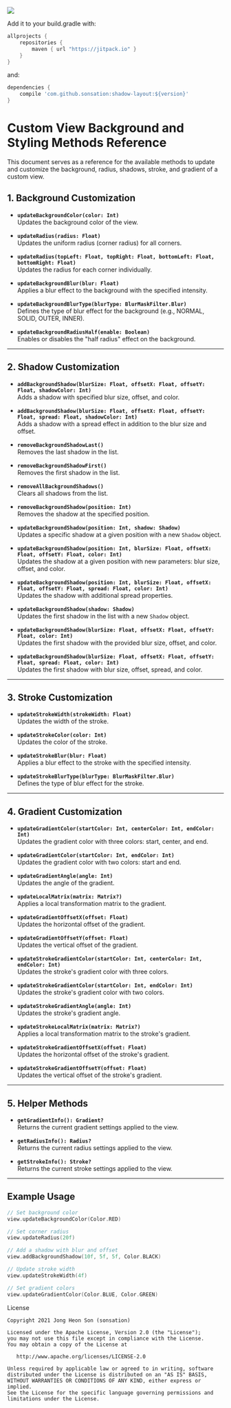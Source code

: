 [![](https://jitpack.io/v/sonsation/shadow-layout.svg)](https://jitpack.io/#sonsation/shadow-layout)


Add it to your build.gradle with:
```gradle
allprojects {
    repositories {
        maven { url "https://jitpack.io" }
    }
}
```
and:

```gradle
dependencies {
    compile 'com.github.sonsation:shadow-layout:${version}'
}
```

# Custom View Background and Styling Methods Reference

This document serves as a reference for the available methods to update and customize the background, radius, shadows, stroke, and gradient of a custom view.

## 1. Background Customization

- **`updateBackgroundColor(color: Int)`**  
  Updates the background color of the view.

- **`updateRadius(radius: Float)`**  
  Updates the uniform radius (corner radius) for all corners.

- **`updateRadius(topLeft: Float, topRight: Float, bottomLeft: Float, bottomRight: Float)`**  
  Updates the radius for each corner individually.

- **`updateBackgroundBlur(blur: Float)`**  
  Applies a blur effect to the background with the specified intensity.

- **`updateBackgroundBlurType(blurType: BlurMaskFilter.Blur)`**  
  Defines the type of blur effect for the background (e.g., NORMAL, SOLID, OUTER, INNER).

- **`updateBackgroundRadiusHalf(enable: Boolean)`**  
  Enables or disables the "half radius" effect on the background.

---

## 2. Shadow Customization

- **`addBackgroundShadow(blurSize: Float, offsetX: Float, offsetY: Float, shadowColor: Int)`**  
  Adds a shadow with specified blur size, offset, and color.

- **`addBackgroundShadow(blurSize: Float, offsetX: Float, offsetY: Float, spread: Float, shadowColor: Int)`**  
  Adds a shadow with a spread effect in addition to the blur size and offset.

- **`removeBackgroundShadowLast()`**  
  Removes the last shadow in the list.

- **`removeBackgroundShadowFirst()`**  
  Removes the first shadow in the list.

- **`removeAllBackgroundShadows()`**  
  Clears all shadows from the list.

- **`removeBackgroundShadow(position: Int)`**  
  Removes the shadow at the specified position.

- **`updateBackgroundShadow(position: Int, shadow: Shadow)`**  
  Updates a specific shadow at a given position with a new `Shadow` object.

- **`updateBackgroundShadow(position: Int, blurSize: Float, offsetX: Float, offsetY: Float, color: Int)`**  
  Updates the shadow at a given position with new parameters: blur size, offset, and color.

- **`updateBackgroundShadow(position: Int, blurSize: Float, offsetX: Float, offsetY: Float, spread: Float, color: Int)`**  
  Updates the shadow with additional spread properties.

- **`updateBackgroundShadow(shadow: Shadow)`**  
  Updates the first shadow in the list with a new `Shadow` object.

- **`updateBackgroundShadow(blurSize: Float, offsetX: Float, offsetY: Float, color: Int)`**  
  Updates the first shadow with the provided blur size, offset, and color.

- **`updateBackgroundShadow(blurSize: Float, offsetX: Float, offsetY: Float, spread: Float, color: Int)`**  
  Updates the first shadow with blur size, offset, spread, and color.

---

## 3. Stroke Customization

- **`updateStrokeWidth(strokeWidth: Float)`**  
  Updates the width of the stroke.

- **`updateStrokeColor(color: Int)`**  
  Updates the color of the stroke.

- **`updateStrokeBlur(blur: Float)`**  
  Applies a blur effect to the stroke with the specified intensity.

- **`updateStrokeBlurType(blurType: BlurMaskFilter.Blur)`**  
  Defines the type of blur effect for the stroke.

---

## 4. Gradient Customization

- **`updateGradientColor(startColor: Int, centerColor: Int, endColor: Int)`**  
  Updates the gradient color with three colors: start, center, and end.

- **`updateGradientColor(startColor: Int, endColor: Int)`**  
  Updates the gradient color with two colors: start and end.

- **`updateGradientAngle(angle: Int)`**  
  Updates the angle of the gradient.

- **`updateLocalMatrix(matrix: Matrix?)`**  
  Applies a local transformation matrix to the gradient.

- **`updateGradientOffsetX(offset: Float)`**  
  Updates the horizontal offset of the gradient.

- **`updateGradientOffsetY(offset: Float)`**  
  Updates the vertical offset of the gradient.

- **`updateStrokeGradientColor(startColor: Int, centerColor: Int, endColor: Int)`**  
  Updates the stroke's gradient color with three colors.

- **`updateStrokeGradientColor(startColor: Int, endColor: Int)`**  
  Updates the stroke's gradient color with two colors.

- **`updateStrokeGradientAngle(angle: Int)`**  
  Updates the stroke's gradient angle.

- **`updateStrokeLocalMatrix(matrix: Matrix?)`**  
  Applies a local transformation matrix to the stroke's gradient.

- **`updateStrokeGradientOffsetX(offset: Float)`**  
  Updates the horizontal offset of the stroke's gradient.

- **`updateStrokeGradientOffsetY(offset: Float)`**  
  Updates the vertical offset of the stroke's gradient.

---

## 5. Helper Methods

- **`getGradientInfo(): Gradient?`**  
  Returns the current gradient settings applied to the view.

- **`getRadiusInfo(): Radius?`**  
  Returns the current radius settings applied to the view.

- **`getStrokeInfo(): Stroke?`**  
  Returns the current stroke settings applied to the view.

---

## Example Usage

```kotlin
// Set background color
view.updateBackgroundColor(Color.RED)

// Set corner radius
view.updateRadius(20f)

// Add a shadow with blur and offset
view.addBackgroundShadow(10f, 5f, 5f, Color.BLACK)

// Update stroke width
view.updateStrokeWidth(4f)

// Set gradient colors
view.updateGradientColor(Color.BLUE, Color.GREEN)
```

License
```
Copyright 2021 Jong Heon Son (sonsation)

Licensed under the Apache License, Version 2.0 (the "License");
you may not use this file except in compliance with the License.
You may obtain a copy of the License at

   http://www.apache.org/licenses/LICENSE-2.0

Unless required by applicable law or agreed to in writing, software
distributed under the License is distributed on an "AS IS" BASIS,
WITHOUT WARRANTIES OR CONDITIONS OF ANY KIND, either express or implied.
See the License for the specific language governing permissions and
limitations under the License.
```
